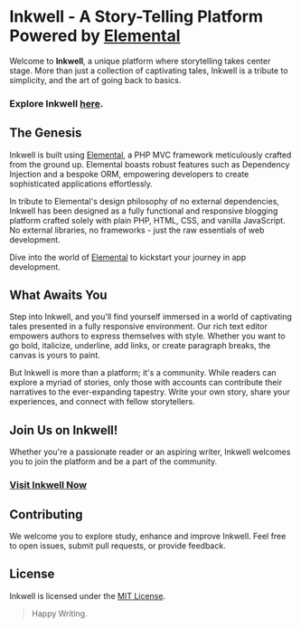# Inkwell - A Story-Telling Platform Powered by [Elemental](https://github.com/AneesMuzzafer/elemental)

Welcome to **Inkwell**, a unique platform where storytelling takes center stage. More than just a collection of captivating tales, Inkwell is a tribute to simplicity, and the art of going back to basics.

### Explore Inkwell [here](https://inkwell.anees.dev).

## The Genesis

Inkwell is built using [Elemental](https://github.com/AneesMuzzafer/elemental), a PHP MVC framework meticulously crafted from the ground up. Elemental boasts robust features such as Dependency Injection and a bespoke ORM, empowering developers to create sophisticated applications effortlessly.

In tribute to Elemental's design philosophy of no external dependencies, Inkwell has been designed as a fully functional and responsive blogging platform crafted solely with plain PHP, HTML, CSS, and vanilla JavaScript. No external libraries, no frameworks - just the raw essentials of web development.

Dive into the world of [Elemental](https://github.com/AneesMuzzafer/elemental) to kickstart your journey in app development.


## What Awaits You

Step into Inkwell, and you'll find yourself immersed in a world of captivating tales presented in a fully responsive environment. Our rich text editor empowers authors to express themselves with style. Whether you want to go bold, italicize, underline, add links, or create paragraph breaks, the canvas is yours to paint.

But Inkwell is more than a platform; it's a community. While readers can explore a myriad of stories, only those with accounts can contribute their narratives to the ever-expanding tapestry. Write your own story, share your experiences, and connect with fellow storytellers.

## Join Us on Inkwell!

Whether you're a passionate reader or an aspiring writer, Inkwell welcomes you to join the platform and be a part of the community.

### [Visit Inkwell Now](https://inkwell.anees.dev/)


## Contributing

We welcome you to explore study, enhance and improve Inkwell. Feel free to open issues, submit pull requests, or provide feedback.

## License

Inkwell is licensed under the [MIT License](https://opensource.org/license/mit/).


> Happy Writing.
